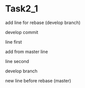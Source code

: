 # Task2_1

add line for rebase (develop branch)

develop commit

line first

add from master line


line second

develop branch

new line before rebase (master)